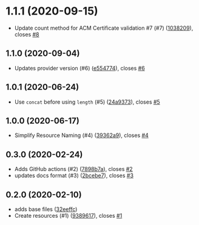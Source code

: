 # 1.1.1 (2020-09-15)

* Update count method for ACM Certificate validation #7
  (#7) ([1038209](https://github.com/operatehappy/terraform-aws-acm-certificate/commit/1038209)), closes [#8](https://github.com/operatehappy/terraform-aws-acm-certificate/issues/8)

## 1.1.0 (2020-09-04)

* Updates provider version (#6) ([e554774](https://github.com/operatehappy/terraform-aws-acm-certificate/commit/e554774)), closes [#6](https://github.com/operatehappy/terraform-aws-acm-certificate/issues/6)

## 1.0.1 (2020-06-24)

* Use `concat` before using `length` (#5) ([24a9373](https://github.com/operatehappy/terraform-aws-acm-certificate/commit/24a9373)), closes [#5](https://github.com/operatehappy/terraform-aws-acm-certificate/issues/5)

## 1.0.0 (2020-06-17)

* Simplify Resource Naming (#4) ([39362a9](https://github.com/operatehappy/terraform-aws-acm-certificate/commit/39362a9)), closes [#4](https://github.com/operatehappy/terraform-aws-acm-certificate/issues/4)

## 0.3.0 (2020-02-24)

* Adds GitHub actions (#2) ([7898b7a](https://github.com/operatehappy/terraform-aws-acm-certificate/commit/7898b7a)), closes [#2](https://github.com/operatehappy/terraform-aws-acm-certificate/issues/2)
* updates docs format (#3) ([2bcebe7](https://github.com/operatehappy/terraform-aws-acm-certificate/commit/2bcebe7)), closes [#3](https://github.com/operatehappy/terraform-aws-acm-certificate/issues/3)

## 0.2.0 (2020-02-10)

* adds base files ([32eeffc](https://github.com/operatehappy/terraform-aws-acm-certificate/commit/32eeffc))
* Create resources (#1) ([9389617](https://github.com/operatehappy/terraform-aws-acm-certificate/commit/9389617)), closes [#1](https://github.com/operatehappy/terraform-aws-acm-certificate/issues/1)